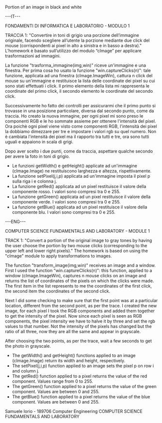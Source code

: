 Portion of an image in black and white

---IT---

FONDAMENTI DI INFORMATICA E LABORATORIO - MODULO 1

TRACCIA 1: 
"Convertire in toni di grigio una porzione dell’immagine originale, facendo scegliere all’utente la porzione mediante due click del mouse (corrispondenti ai pixel in alto a sinistra e in basso a destra)."
L’homework è basato sull’utilizzo del modulo “cImage” per applicare trasformazioni ad immagini.

La funzione "trasforma_immagine(img,win)" riceve un'immagine e una finestra.
Per prima cosa ho usato la funzione "win.captureClicks(n)": tale funzione, applicata ad una finestra (cImage.ImageWin), cattura n click del mouse su un’immagine e restituisce la lista delle coordinate dei pixel su cui sono stati effettuati i click.
Il primo elemento della lista mi rappresenta le coordinate del primo click, il secondo elemento le coordinate del secondo click.

Successivamente ho fatto dei controlli per assicurarmi che il primo punto si trovasse in una posizione particolare, diversa dal secondo punto, come da traccia.
Ho creato la nuova immagine, per ogni pixel mi sono preso le componenti RGB e le ho sommate assieme per ottenere l'intensità del pixel.
Ora poichè ogni pixel viene visto come componenti RGB, l'intensità dei pixel la dobbiamo dimezzare per tre e impostare i valori rgb su quel numero.
Non è cambiata l'intensità dei pixel ma il rapporto tra tutti e tre, ora sono tutti uguali e appaiono in scala di grigi.

Dopo aver scelto i due punti, come da traccia, aspettare qualche secondo per avere la foto in toni di grigio.

* Le funzioni getWidth() e getHeight() applicate ad un'immagine (cImage.Image) ne restituiscono larghezza e altezza, rispettivamente.
* La funzione setPixel(j,i,p) applicata ad un'immagine imposta il pixel p sulla riga i e colonna j.
* La funzione getRed() applicata ad un pixel restituisce il valore della componente rosso. I valori sono compresi tra 0 e 255.
* La funzione getGreen() applicata ad un pixel restituisce il valore della componente verde. I valori sono compresi tra 0 e 255.
* La funzione getBlue() applicata ad un pixel restituisce il valore della componente blu. I valori sono compresi tra 0 e 255. 



---ENG---

COMPUTER SCIENCE FUNDAMENTALS AND LABORATORY - MODULE 1

TRACK 1: 
"Convert a portion of the original image to gray tones by having the user choose the portion by two mouse clicks (corresponding to the upper left and lower right pixels)."
The homework is based on using the "cImage" module to apply transformations to images.

The function "transform_image(img,win)" receives an image and a window.
First I used the function "win.captureClicks(n)": this function, applied to a window (cImage.ImageWin), captures n mouse clicks on an image and returns the list of coordinates of the pixels on which the clicks were made.
The first item in the list represents to me the coordinates of the first click, the second item the coordinates of the second click.

Next I did some checking to make sure that the first point was at a particular location, different from the second point, as per the trace.
I created the new image, for each pixel I took the RGB components and added them together to get the intensity of the pixel.
Now since each pixel is seen as RGB components, the pixel intensity we have to halve it by three and set the rgb values to that number.
Not the intensity of the pixels has changed but the ratio of all three, now they are all the same and appear in grayscale.

After choosing the two points, as per the trace, wait a few seconds to get the photo in grayscale.
* The getWidth() and getHeight() functions applied to an image (cImage.Image) return its width and height, respectively.
* The setPixel(j,i,p) function applied to an image sets the pixel p on row i and column j.
* The getRed() function applied to a pixel returns the value of the red component. Values range from 0 to 255.
* The getGreen() function applied to a pixel returns the value of the green component. Values are between 0 and 255.
* The getBlue() function applied to a pixel returns the value of the blue component. Values are between 0 and 255. 



Samuele Iorio - 189706 Computer Engineering
COMPUTER SCIENCE FUNDAMENTALS AND LABORATORY
